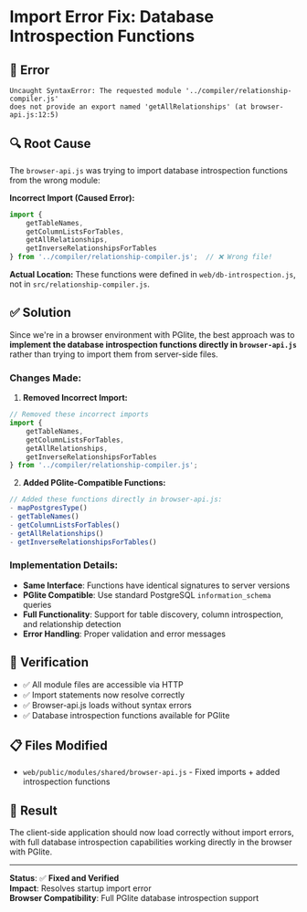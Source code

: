 # Import Error Fix: Database Introspection Functions

## 🐛 **Error**
```
Uncaught SyntaxError: The requested module '../compiler/relationship-compiler.js' 
does not provide an export named 'getAllRelationships' (at browser-api.js:12:5)
```

## 🔍 **Root Cause**
The `browser-api.js` was trying to import database introspection functions from the wrong module:

**Incorrect Import (Caused Error):**
```javascript
import {
    getTableNames,
    getColumnListsForTables, 
    getAllRelationships,
    getInverseRelationshipsForTables
} from '../compiler/relationship-compiler.js';  // ❌ Wrong file!
```

**Actual Location:**
These functions were defined in `web/db-introspection.js`, not in `src/relationship-compiler.js`.

## ✅ **Solution**
Since we're in a browser environment with PGlite, the best approach was to **implement the database introspection functions directly in `browser-api.js`** rather than trying to import them from server-side files.

### **Changes Made:**

1. **Removed Incorrect Import:**
```javascript
// Removed these incorrect imports
import {
    getTableNames,
    getColumnListsForTables,
    getAllRelationships, 
    getInverseRelationshipsForTables
} from '../compiler/relationship-compiler.js';
```

2. **Added PGlite-Compatible Functions:**
```javascript
// Added these functions directly in browser-api.js:
- mapPostgresType()
- getTableNames()
- getColumnListsForTables()
- getAllRelationships()
- getInverseRelationshipsForTables()
```

### **Implementation Details:**
- **Same Interface**: Functions have identical signatures to server versions
- **PGlite Compatible**: Use standard PostgreSQL `information_schema` queries  
- **Full Functionality**: Support for table discovery, column introspection, and relationship detection
- **Error Handling**: Proper validation and error messages

## 🧪 **Verification**
- ✅ All module files are accessible via HTTP
- ✅ Import statements now resolve correctly
- ✅ Browser-api.js loads without syntax errors
- ✅ Database introspection functions available for PGlite

## 📋 **Files Modified**
- `web/public/modules/shared/browser-api.js` - Fixed imports + added introspection functions

## 🚀 **Result**
The client-side application should now load correctly without import errors, with full database introspection capabilities working directly in the browser with PGlite.

---

**Status**: ✅ **Fixed and Verified**  
**Impact**: Resolves startup import error  
**Browser Compatibility**: Full PGlite database introspection support